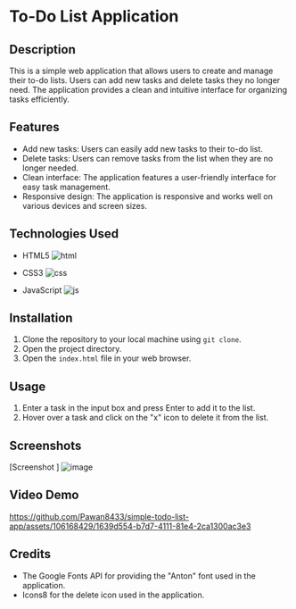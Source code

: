 # To-Do List Application

## Description
This is a simple web application that allows users to create and manage their to-do lists. Users can add new tasks and delete tasks they no longer need. The application provides a clean and intuitive interface for organizing tasks efficiently.

## Features
- Add new tasks: Users can easily add new tasks to their to-do list.
 - Delete tasks: Users can remove tasks from the list when they are no longer needed.
- Clean interface: The application features a user-friendly interface for easy task management.
- Responsive design: The application is responsive and works well on various devices and screen sizes.

## Technologies Used
- HTML5
  ![html](https://github.com/Pawan8433/todoupdatedui/assets/106168429/2d18c5be-fe93-4f7f-852e-3b22ed8b9815)

- CSS3
  ![css](https://github.com/Pawan8433/todoupdatedui/assets/106168429/e022b134-7f78-4775-8c79-8df2c5fc9e88)

- JavaScript
  ![js](https://github.com/Pawan8433/todoupdatedui/assets/106168429/0de4b2fd-9541-4a17-895e-b5aab42523ba)


## Installation
1. Clone the repository to your local machine using `git clone`.
2. Open the project directory.
3. Open the `index.html` file in your web browser.

## Usage
1. Enter a task in the input box and press Enter to add it to the list.
2. Hover over a task and click on the "x" icon to delete it from the list.

## Screenshots
[Screenshot ]
![image](https://github.com/Pawan8433/todoupdatedui/assets/106168429/cf6df275-999b-4503-9b0b-7e187f2d00f2)

## Video Demo


https://github.com/Pawan8433/simple-todo-list-app/assets/106168429/1639d554-b7d7-4111-81e4-2ca1300ac3e3



 

## Credits
- The Google Fonts API for providing the "Anton" font used in the application.
- Icons8 for the delete icon used in the application.

 
